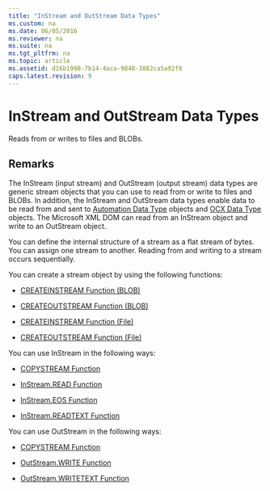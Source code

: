 ```yaml
---
title: "InStream and OutStream Data Types"
ms.custom: na
ms.date: 06/05/2016
ms.reviewer: na
ms.suite: na
ms.tgt_pltfrm: na
ms.topic: article
ms.assetid: d16b1998-7b14-4aca-9848-3882ca5a92f0
caps.latest.revision: 9
---
```

# InStream and OutStream Data Types
Reads from or writes to files and BLOBs.  
  
## Remarks  
 The InStream \(input stream\) and OutStream \(output stream\) data types are generic stream objects that you can use to read from or write to files and BLOBs. In addition, the InStream and OutStream data types enable data to be read from and sent to [Automation Data Type](../dynamics-nav/Automation-Data-Type.md) objects and [OCX Data Type](../dynamics-nav/OCX-Data-Type.md) objects. The Microsoft XML DOM can read from an InStream object and write to an OutStream object.  
  
 You can define the internal structure of a stream as a flat stream of bytes. You can assign one stream to another. Reading from and writing to a stream occurs sequentially.  
  
 You can create a stream object by using the following functions:  
  
-   [CREATEINSTREAM Function \(BLOB\)](../dynamics-nav/CREATEINSTREAM-Function--BLOB-.md)  
  
-   [CREATEOUTSTREAM Function \(BLOB\)](../dynamics-nav/CREATEOUTSTREAM-Function--BLOB-.md)  
  
-   [CREATEINSTREAM Function \(File\)](../dynamics-nav/CREATEINSTREAM-Function--File-.md)  
  
-   [CREATEOUTSTREAM Function \(File\)](../dynamics-nav/CREATEOUTSTREAM-Function--File-.md)  
  
 You can use InStream in the following ways:  
  
-   [COPYSTREAM Function](../dynamics-nav/COPYSTREAM-Function.md)  
  
-   [InStream.READ Function](../dynamics-nav/InStream.READ-Function.md)  
  
-   [InStream.EOS Function](../dynamics-nav/InStream.EOS-Function.md)  
  
-   [InStream.READTEXT Function](../dynamics-nav/InStream.READTEXT-Function.md)  
  
 You can use OutStream in the following ways:  
  
-   [COPYSTREAM Function](../dynamics-nav/COPYSTREAM-Function.md)  
  
-   [OutStream.WRITE Function](../dynamics-nav/OutStream.WRITE-Function.md)  
  
-   [OutStream.WRITETEXT Function](../dynamics-nav/OutStream.WRITETEXT-Function.md)